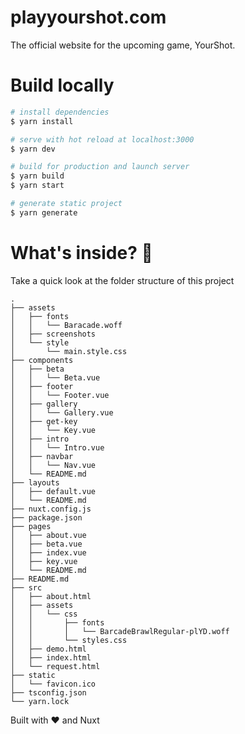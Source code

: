 # playyourshot.com

The official website for the upcoming game, YourShot. 

# Build locally

```bash
# install dependencies
$ yarn install

# serve with hot reload at localhost:3000
$ yarn dev

# build for production and launch server
$ yarn build
$ yarn start

# generate static project
$ yarn generate
```

# What's inside? 📁

Take a quick look at the folder structure of this project

```
.
├── assets
│   ├── fonts
│   │   └── Baracade.woff
│   ├── screenshots
│   └── style
│       └── main.style.css
├── components
│   ├── beta
│   │   └── Beta.vue
│   ├── footer
│   │   └── Footer.vue
│   ├── gallery
│   │   └── Gallery.vue
│   ├── get-key
│   │   └── Key.vue
│   ├── intro
│   │   └── Intro.vue
│   ├── navbar
│   │   └── Nav.vue
│   └── README.md
├── layouts
│   ├── default.vue
│   └── README.md
├── nuxt.config.js
├── package.json
├── pages
│   ├── about.vue
│   ├── beta.vue
│   ├── index.vue
│   ├── key.vue
│   └── README.md
├── README.md
├── src
│   ├── about.html
│   ├── assets
│   │   └── css
│   │       ├── fonts
│   │       │   └── BarcadeBrawlRegular-plYD.woff
│   │       └── styles.css
│   ├── demo.html
│   ├── index.html
│   └── request.html
├── static
│   └── favicon.ico
├── tsconfig.json
└── yarn.lock
```

Built with :heart: and Nuxt
